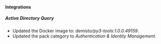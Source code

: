 
#### Integrations

##### Active Directory Query
- Updated the Docker image to: *demisto/py3-tools:1.0.0.49159*.
- Updated the pack category to *Authentication & Identity Management*.